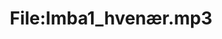 ---
title: File:Imba1_hvenær.mp3
recording of: hvenær?
reading speed: slow
speaker: Imba
license: CC0
---